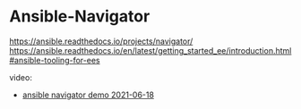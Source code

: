 # Ansible-Navigator
https://ansible.readthedocs.io/projects/navigator/ https://ansible.readthedocs.io/en/latest/getting_started_ee/introduction.html#ansible-tooling-for-ees

video:
- [ansible navigator demo 2021-06-18](https://youtu.be/J9PBKi8ydi4)
